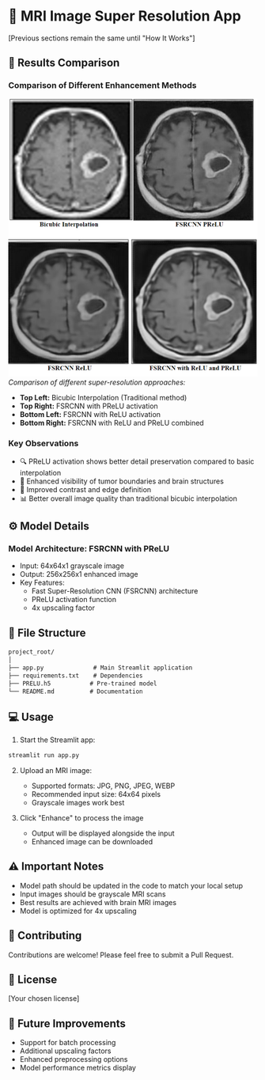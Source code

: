 # 🔬 MRI Image Super Resolution App

[Previous sections remain the same until "How It Works"]

## 📸 Results Comparison

### Comparison of Different Enhancement Methods
![Enhancement Comparison](image.png)
*Comparison of different super-resolution approaches:*
- **Top Left:** Bicubic Interpolation (Traditional method)
- **Top Right:** FSRCNN with PReLU activation
- **Bottom Left:** FSRCNN with ReLU activation
- **Bottom Right:** FSRCNN with ReLU and PReLU combined

### Key Observations
- 🔍 PReLU activation shows better detail preservation compared to basic interpolation
- 🎯 Enhanced visibility of tumor boundaries and brain structures
- 🎨 Improved contrast and edge definition
- 📊 Better overall image quality than traditional bicubic interpolation

## ⚙️ Model Details

### Model Architecture: FSRCNN with PReLU
- Input: 64x64x1 grayscale image
- Output: 256x256x1 enhanced image
- Key Features:
  - Fast Super-Resolution CNN (FSRCNN) architecture
  - PReLU activation function
  - 4x upscaling factor

## 📁 File Structure
```
project_root/
│
├── app.py              # Main Streamlit application
├── requirements.txt    # Dependencies
├── PRELU.h5           # Pre-trained model
└── README.md          # Documentation
```

## 💻 Usage

1. Start the Streamlit app:
```bash
streamlit run app.py
```

2. Upload an MRI image:
   - Supported formats: JPG, PNG, JPEG, WEBP
   - Recommended input size: 64x64 pixels
   - Grayscale images work best

3. Click "Enhance" to process the image
   - Output will be displayed alongside the input
   - Enhanced image can be downloaded

## ⚠️ Important Notes
- Model path should be updated in the code to match your local setup
- Input images should be grayscale MRI scans
- Best results are achieved with brain MRI images
- Model is optimized for 4x upscaling


## 🤝 Contributing
Contributions are welcome! Please feel free to submit a Pull Request.

## 📄 License
[Your chosen license]

## 🔮 Future Improvements
- Support for batch processing
- Additional upscaling factors
- Enhanced preprocessing options
- Model performance metrics display
